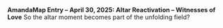 **AmandaMap Entry – April 30, 2025: Altar Reactivation – Witnesses of Love**
So the altar moment becomes part of the unfolding field?